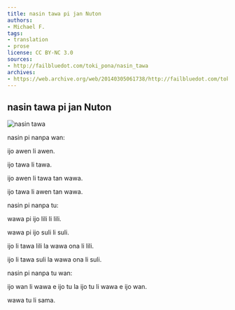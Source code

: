 ```yaml
---
title: nasin tawa pi jan Nuton
authors:
- Michael F.
tags:
- translation
- prose
license: CC BY-NC 3.0
sources:
- http://failbluedot.com/toki_pona/nasin_tawa
archives:
- https://web.archive.org/web/20140305061738/http://failbluedot.com/toki_pona/nasin_tawa
---
```


## nasin tawa pi jan Nuton

![nasin tawa](https://web.archive.org/web/20140305061738im_/http://failbluedot.com/images/newton.jpg)

nasin pi nanpa wan:

ijo awen li awen.

ijo tawa li tawa.

ijo awen li tawa tan wawa.

ijo tawa li awen tan wawa.

nasin pi nanpa tu:

wawa pi ijo lili li lili.

wawa pi ijo suli li suli.

ijo li tawa lili la wawa ona li lili.

ijo li tawa suli la wawa ona li suli.

nasin pi nanpa tu wan:

ijo wan li wawa e ijo tu la ijo tu li wawa e ijo wan.

wawa tu li sama.